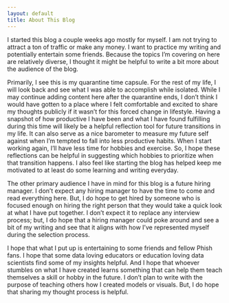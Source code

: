```yaml
---
layout: default
title: About This Blog
---
```


I started this blog a couple weeks ago mostly for myself.  I am not trying to attract a ton of traffic or make any money.  I want to practice my writing and potentially entertain some friends.  Because the topics I’m covering on here are relatively diverse, I thought it might be helpful to write a bit more about the audience of the blog.  

Primarily, I see this is my quarantine time capsule.  For the rest of my life, I will look back and see what I was able to accomplish while isolated.  While I may continue adding content here after the quarantine ends, I don’t think I would have gotten to a place where I felt comfortable and excited to share my thoughts publicly if it wasn’t for this forced change in lifestyle.  Having a snapshot of how productive I have been and what I have found fulfilling during this time will likely be a helpful reflection tool for future transitions in my life.  It can also serve as a nice barometer to measure my future self against when I’m tempted to fall into less productive habits.  When I start working again, I’ll have less time for hobbies and exercise.  So, I hope these reflections can be helpful in suggesting which hobbies to prioritize when that transition happens.  I also feel like starting the blog has helped keep me motivated to at least do some learning and writing everyday.  

The other primary audience I have in mind for this blog is a future hiring manager.  I don’t expect any hiring manager to have the time to come and read everything here.  But, I do hope to get hired by someone who is focused enough on hiring the right person that they would take a quick look at what I have put together.  I don’t expect it to replace any interview process; but, I do hope that a hiring manager could poke around and see a bit of my writing and see that it aligns with how I’ve represented myself during the selection process.  

I hope that what I put up is entertaining to some friends and fellow Phish fans.  I hope that some data loving educators or education loving data scientists find some of my insights helpful.  And I hope that whoever stumbles on what I have created learns something that can help them teach themselves a skill or hobby in the future.  I don’t plan to write with the purpose of teaching others how I created models or visuals.  But, I do hope that sharing my thought process is helpful.  
